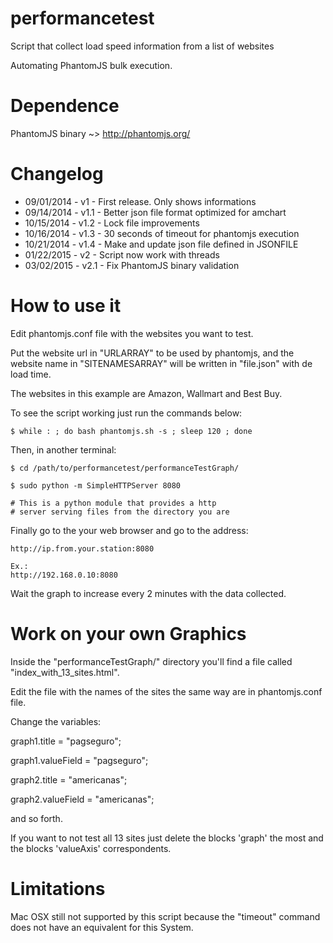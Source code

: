performancetest
===============

Script that collect load speed information from a list of websites

Automating PhantomJS bulk execution.

Dependence
===============
PhantomJS binary ~> http://phantomjs.org/

Changelog
===============

- 09/01/2014	- v1	- First release. Only shows informations
- 09/14/2014	- v1.1	- Better json file format optimized for amchart
- 10/15/2014	- v1.2	- Lock file improvements
- 10/16/2014	- v1.3	- 30 seconds of timeout for phantomjs execution
- 10/21/2014	- v1.4	- Make and update json file defined in JSONFILE
- 01/22/2015	- v2	- Script now work with threads
- 03/02/2015	- v2.1	- Fix PhantomJS binary validation

How to use it
===============

Edit phantomjs.conf file with the websites you want to test.

Put the website url in "URLARRAY" to be used by phantomjs, and the website name in "SITENAMESARRAY" will be written in "file.json" with de load time.

The websites in this example are Amazon, Wallmart and Best Buy.

To see the script working just run the commands below:

	$ while : ; do bash phantomjs.sh -s ; sleep 120 ; done

Then, in another terminal:

	$ cd /path/to/performancetest/performanceTestGraph/

	$ sudo python -m SimpleHTTPServer 8080

	# This is a python module that provides a http
	# server serving files from the directory you are

Finally go to the your web browser and go to the address:

	http://ip.from.your.station:8080

	Ex.:
	http://192.168.0.10:8080

Wait the graph to increase every 2 minutes with the data collected.

Work on your own Graphics
===============

Inside the "performanceTestGraph/" directory you'll find a file called "index_with_13_sites.html".

Edit the file with the names of the sites the same way are in phantomjs.conf file.

Change the variables:

graph1.title = "pagseguro";

graph1.valueField = "pagseguro";

graph2.title = "americanas";

graph2.valueField = "americanas";

and so forth.

If you want to not test all 13 sites just delete the blocks 'graph' the most and the blocks 'valueAxis' correspondents.

Limitations
===============

Mac OSX still not supported by this script because the "timeout" command does not have an equivalent for this System.
